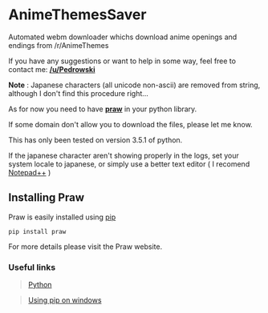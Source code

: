 # AnimeThemesSaver
Automated webm downloader whichs download anime openings and endings from /r/AnimeThemes

If you have any suggestions or want to help in some way, feel free to contact me: <b><a href="https://www.reddit.com/user/Pedrowski/">/u/Pedrowski</a></b>

**Note** : Japanese characters (all unicode non-ascii) are removed from string, although I don't find this procedure right...

As for now you need to have <b><a href="https://praw.readthedocs.org/en/stable/">praw</a></b> in your python library. 

If some domain don't allow you to download the files, please let me know.

This has only been tested on version 3.5.1 of python.

If the japanese character aren't showing properly in the logs, set your system locale to japanese, or simply use 
a better text editor ( I recomend [Notepad++](https://notepad-plus-plus.org/) )

## Installing Praw
Praw is easily installed using [pip](https://pypi.python.org/pypi/pip)

`pip install praw`

For more details please visit the Praw website.

### Useful links

> [Python](https://www.python.org/)

> [Using pip on windows](http://stackoverflow.com/questions/4750806/how-to-install-pip-on-windows)
